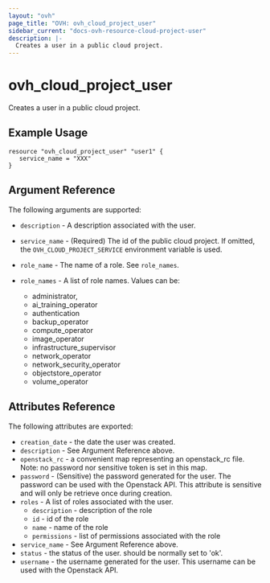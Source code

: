 ```yaml
---
layout: "ovh"
page_title: "OVH: ovh_cloud_project_user"
sidebar_current: "docs-ovh-resource-cloud-project-user"
description: |-
  Creates a user in a public cloud project.
---
```


# ovh_cloud_project_user

Creates a user in a public cloud project.

## Example Usage

```hcl
resource "ovh_cloud_project_user" "user1" {
   service_name = "XXX"
}
```

## Argument Reference

The following arguments are supported:

* `description` - A description associated with the user.

* `service_name` - (Required) The id of the public cloud project. If omitted,
    the `OVH_CLOUD_PROJECT_SERVICE` environment variable is used. 

* `role_name` -  The name of a role. See `role_names`.

* `role_names` - A list of role names. Values can be: 
  - administrator,
  - ai_training_operator
  - authentication
  - backup_operator
  - compute_operator
  - image_operator 
  - infrastructure_supervisor
  - network_operator
  - network_security_operator
  - objectstore_operator
  - volume_operator

## Attributes Reference

The following attributes are exported:

* `creation_date` - the date the user was created.
* `description` - See Argument Reference above.
* `openstack_rc` - a convenient map representing an openstack_rc file.
   Note: no password nor sensitive token is set in this map.
* `password` - (Sensitive) the password generated for the user. The password can
   be used with the Openstack API. This attribute is sensitive and will only be
   retrieve once during creation.
* `roles` - A list of roles associated with the user.
  * `description` - description of the role
  * `id` - id of the role
  * `name` - name of the role
  * `permissions` - list of permissions associated with the role
* `service_name` - See Argument Reference above.
* `status` - the status of the user. should be normally set to 'ok'.
* `username` - the username generated for the user. This username can be used with
   the Openstack API.
